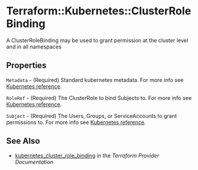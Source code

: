 # Terraform::Kubernetes::ClusterRoleBinding

A ClusterRoleBinding may be used to grant permission at the cluster level and in all namespaces

## Properties

`Metadata` - (Required) Standard kubernetes metadata. For more info see [Kubernetes reference](https://github.com/kubernetes/community/blob/e59e666e3464c7d4851136baa8835a311efdfb8e/contributors/devel/api-conventions.md#metadata).

`RoleRef` - (Required) The ClusterRole to bind Subjects to. For more info see [Kubernetes reference](https://kubernetes.io/docs/admin/authorization/rbac/#rolebinding-and-clusterrolebinding).

`Subject` - (Required) The Users, Groups, or ServiceAccounts to grant permissions to. For more info see [Kubernetes reference](https://kubernetes.io/docs/admin/authorization/rbac/#referring-to-subjects).


## See Also

* [kubernetes_cluster_role_binding](https://www.terraform.io/docs/providers/kubernetes/r/cluster_role_binding.html) in the _Terraform Provider Documentation_